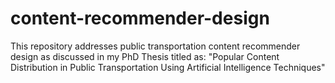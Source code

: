 # content-recommender-design
This repository addresses public transportation content recommender design as discussed in my PhD Thesis titled as: "Popular Content Distribution in Public Transportation Using Artificial Intelligence Techniques"
